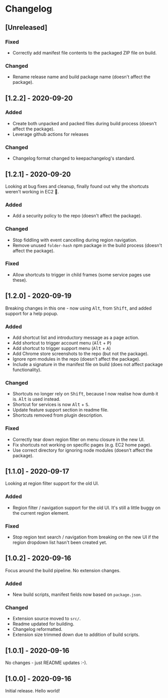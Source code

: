 # Changelog

## [Unreleased]

### Fixed
- Correctly add manifest file contents to the packaged ZIP file on build.  

### Changed
- Rename release name and build package name (doesn't affect the package).

## [1.2.2] - 2020-09-20

### Added
- Create both unpacked and packed files during build process (doesn't affect the package).
- Leverage github actions for releases

### Changed
- Changelog format changed to keepachangelog's standard.

## [1.2.1] - 2020-09-20

Looking at bug fixes and cleanup, finally found out why the shortcuts weren't working in EC2 🙌. 

### Added
- Add a security policy to the repo (doesn't affect the package).

### Changed
- Stop fiddling with event cancelling during region navigation.
- Remove unused `folder-hash` npm package in the build process (doesn't affect the package).

### Fixed
- Allow shortcuts to trigger in child frames (some service pages use these).

## [1.2.0] - 2020-09-19

Breaking changes in this one - now using <kbd>Alt</kbd>, from <kbd>Shift</kbd>, and added support for a help popup.

### Added
- Add shortcut list and introductory message as a page action.
- Add shortcut to trigger account menu (<kbd>Alt</kbd> + <kbd>P</kbd>)
- Add shortcut to trigger support menu (<kbd>Alt</kbd> + <kbd>A</kbd>)
- Add Chrome store screenshots to the repo (but not the package).
- Ignore npm modules in the repo (doesn't affect the package).
- Include a signature in the manifest file on build (does not affect package functionality).

### Changed
- Shortcuts no longer rely on <kbd>Shift</kbd>, because I now realise how dumb it is. <kbd>Alt</kbd> is used instead.
- Shortcut for services is now <kbd>Alt</kbd> + <kbd>S</kbd>.
- Update feature support section in readme file.
- Shortcuts removed from plugin description.

### Fixed
- Correctly tear down region filter on menu closure in the new UI.
- Fix shortcuts not working on specific pages (e.g. EC2 home page).
- Use correct directory for ignoring node modules (doesn't affect the package).

## [1.1.0] - 2020-09-17

Looking at region filter support for the old UI.

### Added
- Region filter / navigation support for the old UI. It's still a little buggy on the current region element.

### Fixed
- Stop region text search / navigation from breaking on the new UI if the region dropdown list
hasn't been created yet.  

## [1.0.2] - 2020-09-16

Focus around the build pipeline. No extension changes.

### Added
- New build scripts, manifest fields now based on `package.json`.

### Changed
- Extension source moved to `src/`.
- Readme updated for building.
- Changelog reformatted.
- Extension size trimmed down due to addition of build scripts.

## [1.0.1] - 2020-09-16

No changes - just README updates :-).

## [1.0.0] - 2020-09-16

Initial release. Hello world!
